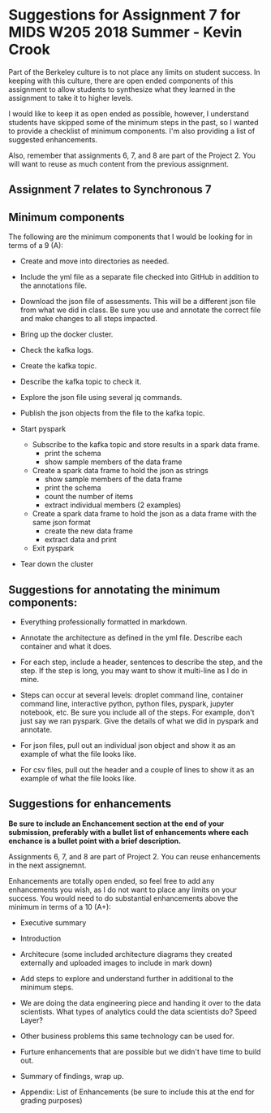 # Suggestions for Assignment 7 for MIDS W205 2018 Summer - Kevin Crook

Part of the Berkeley culture is to not place any limits on student success.  In keeping with this culture, there are open ended components of this assignment to allow students to synthesize what they learned in the assignment to take it to higher levels.  

I would like to keep it as open ended as possible, however, I understand students have skipped some of the minimum steps in the past, so I wanted to provide a checklist of minimum components. I'm also providing a list of suggested enhancements.

Also, remember that assignments 6, 7, and 8 are part of the Project 2.  You will want to reuse as much content from the previous assignment.  

## Assignment 7 relates to Synchronous 7

## Minimum components

The following are the minimum components that I would be looking for in terms of a 9 (A):

* Create and move into directories as needed.

* Include the yml file as a separate file checked into GitHub in addition to the annotations file. 

* Download the json file of assessments.  This will be a different json file from what we did in class.  Be sure you use and annotate the correct file and make changes to all steps impacted.

* Bring up the docker cluster.

* Check the kafka logs.

* Create the kafka topic.

* Describe the kafka topic to check it.

* Explore the json file using several jq commands.

* Publish the json objects from the file to the kafka topic.

* Start pyspark
  * Subscribe to the kafka topic and store results in a spark data frame.
    * print the schema
    * show sample members of the data frame
  * Create a spark data frame to hold the json as strings
    * show sample members of the data frame
    * print the schema
    * count the number of items
    * extract individual members (2 examples)
  * Create a spark data frame to hold the json as a data frame with the same json format
    * create the new data frame
    * extract data and print
  * Exit pyspark
  
* Tear down the cluster
    
## Suggestions for annotating the minimum components:

* Everything professionally formatted in markdown.

* Annotate the architecture as defined in the yml file.  Describe each container and what it does.

* For each step, include a header, sentences to describe the step, and the step.  If the step is long, you may want to show it multi-line as I do in mine.

* Steps can occur at several levels: droplet command line, container command line, interactive python, python files, pyspark, jupyter notebook, etc.  Be sure you include all of the steps.  For example, don't just say we ran pyspark.  Give the details of what we did in pyspark and annotate. 

* For json files, pull out an individual json object and show it as an example of what the file looks like.

* For csv files, pull out the header and a couple of lines to show it as an example of what the file looks like.

## Suggestions for enhancements

**Be sure to include an Enchancement section at the end of your submission, preferably with a bullet list of enhancements where each enchance is a bullet point with a brief description.**

Assignments 6, 7, and 8 are part of Project 2.  You can reuse enhancements in the next assignemnt.

Enhancements are totally open ended, so feel free to add any enhancements you wish, as I do not want to place any limits on your success.  You would need to do substantial enhancements above the minimum in terms of a 10 (A+):

* Executive summary

* Introduction

* Architecure (some included architecture diagrams they created externally and uploaded images to include in mark down)

* Add steps to explore and understand further in additional to the minimum steps.

* We are doing the data engineering piece and handing it over to the data scientists.  What types of analytics could the data scientists do?  Speed Layer?  

* Other business problems this same technology can be used for.

* Furture enhancements that are possible but we didn't have time to build out.

* Summary of findings, wrap up.

* Appendix: List of Enhancements (be sure to include this at the end for grading purposes)
